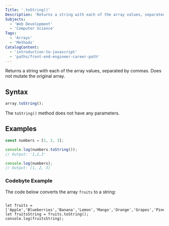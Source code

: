 ```yaml
---
Title: '.toString()'
Description: 'Returns a string with each of the array values, separated by commas. Does not mutate the original array.'
Subjects:
  - 'Web Development'
  - 'Computer Science'
Tags:
  - 'Arrays'
  - 'Methods'
CatalogContent:
  - 'introduction-to-javascript'
  - 'paths/front-end-engineer-career-path'
---
```


Returns a string with each of the array values, separated by commas. Does not mutate the original array.

## Syntax

```js
array.toString();
```

The `toString()` method does not have any parameters.

## Examples

```js
const numbers = [1, 2, 3];

console.log(numbers.toString());
// Output: '1,2,3'

console.log(numbers);
// Output: [1, 2, 3]
```

### Codebyte Example

The code below converts the array `fruits` to a string:

```codebyte/js

let fruits = ['Apple','Blueberries','Banana','Lemon','Mango','Orange','Grapes','Pineapple'];
let fruitsString = fruits.toString();
console.log(fruitsString);
```
